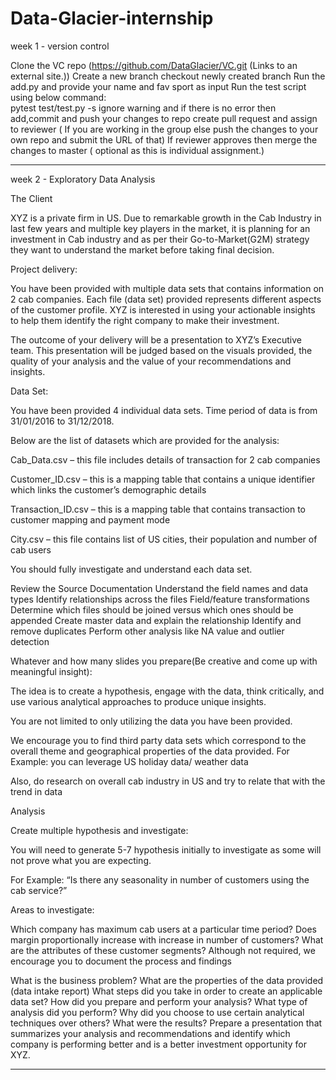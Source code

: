 # Data-Glacier-internship

week 1 - version control

Clone the VC repo (https://github.com/DataGlacier/VC.git (Links to an external site.))
Create a new branch
checkout newly created branch
Run the add.py and provide your name and fav sport as input
Run the test script using below command:      
pytest test/test.py -s
ignore warning and if there is no error then add,commit and push your changes to repo
create pull request and assign to reviewer ( If you are working in the group else push the changes to your own repo and submit the URL of that)
If reviewer approves then merge the changes to master ( optional as this is individual assignment.)

*********************************************************************************************************************************************************************************************************************************************************************************************************************************************************************************************************************************************************************************************************************

week 2 - Exploratory Data Analysis

The Client

XYZ is a private firm in US. Due to remarkable growth in the Cab Industry in last few years and multiple key players in the market, it is planning for an investment in Cab industry and as per their Go-to-Market(G2M) strategy they want to understand the market before taking final decision.

Project delivery:

You have been provided with multiple data sets that contains information on 2 cab companies. Each file (data set) provided represents different aspects of the customer profile. XYZ is interested in using your actionable insights to help them identify the right company to make their investment.

The outcome of your delivery will be a presentation to XYZ’s Executive team. This presentation will be judged based on the visuals provided, the quality of your analysis and the value of your recommendations and insights. 

Data Set:

You have been provided 4 individual data sets. Time period of data is from 31/01/2016 to 31/12/2018.

Below are the list of datasets which are provided for the analysis:

Cab_Data.csv – this file includes details of transaction for 2 cab companies

Customer_ID.csv – this is a mapping table that contains a unique identifier which links the customer’s demographic details

Transaction_ID.csv – this is a mapping table that contains transaction to customer mapping and payment mode

City.csv – this file contains list of US cities, their population and number of cab users

You should fully investigate and understand each data set.

Review the Source Documentation
Understand the field names and data types
Identify relationships across the files
Field/feature transformations
Determine which files should be joined versus which ones should be appended
Create master data and explain the relationship
Identify and remove duplicates
Perform other analysis like NA value and outlier detection
 

Whatever and how many slides you prepare(Be creative and come up with meaningful insight):

The idea is to create a hypothesis, engage with the data, think critically, and use various analytical approaches to produce unique insights.

You are not limited to only utilizing the data you have been provided.

We encourage you to find third party data sets which correspond to the overall theme and geographical properties of the data provided.  For Example: you can leverage US holiday data/ weather data

Also, do research on overall cab industry in US and try to relate that with the trend in data

Analysis

Create multiple hypothesis and investigate:

You will need to generate 5-7 hypothesis initially to investigate as some will not prove what you are expecting.

For Example: “Is there any seasonality in number of customers using the cab service?”

Areas to investigate:

Which company has maximum cab users at a particular time period?
Does margin proportionally increase with increase in number of customers?
What are the attributes of these customer segments?
Although not required, we encourage you to document the process and findings

What is the business problem?
What are the properties of the data provided (data intake report)
What steps did you take in order to create an applicable data set?
How did you prepare and perform your analysis?
What type of analysis did you perform?
Why did you choose to use certain analytical techniques over others?
What were the results?
Prepare a presentation that summarizes your analysis and recommendations and identify which company is performing better and is a better investment opportunity for XYZ.
*********************************************************************************************************************************************************************************************************************************************************************************************************************************************************************************************************************************************************************************************************************
